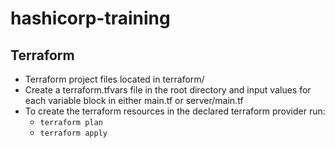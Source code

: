 # hashicorp-training

## Terraform

* Terraform project files located in terraform/
* Create a terraform.tfvars file in the root directory and input values for each variable block in either main.tf or server/main.tf
* To create the terraform resources in the declared terraform provider run:
    * `terraform plan`
    * `terraform apply`
